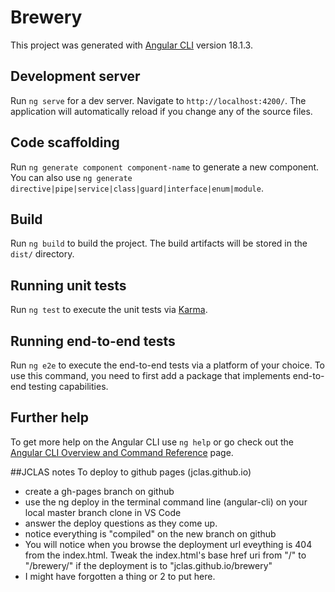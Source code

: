 # Brewery

This project was generated with [Angular CLI](https://github.com/angular/angular-cli) version 18.1.3.

## Development server

Run `ng serve` for a dev server. Navigate to `http://localhost:4200/`. The application will automatically reload if you change any of the source files.

## Code scaffolding

Run `ng generate component component-name` to generate a new component. You can also use `ng generate directive|pipe|service|class|guard|interface|enum|module`.

## Build

Run `ng build` to build the project. The build artifacts will be stored in the `dist/` directory.

## Running unit tests

Run `ng test` to execute the unit tests via [Karma](https://karma-runner.github.io).

## Running end-to-end tests

Run `ng e2e` to execute the end-to-end tests via a platform of your choice. To use this command, you need to first add a package that implements end-to-end testing capabilities.

## Further help

To get more help on the Angular CLI use `ng help` or go check out the [Angular CLI Overview and Command Reference](https://angular.dev/tools/cli) page.


##JCLAS notes
To deploy to github pages (jclas.github.io) 
- create a gh-pages branch on github
- use the ng deploy in the terminal command line (angular-cli) on your local master branch clone in VS Code
- answer the deploy questions as they come up.
- notice everything is "compiled" on the new branch on github
- You will notice when you browse the deployment url eveything is 404 from the index.html. Tweak the index.html's base href uri from "/" to "/brewery/" if the deployment is to "jclas.github.io/brewery"
- I might have forgotten a thing or 2 to put here.
  
